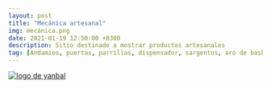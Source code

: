 ```yaml
---
layout: post
title: "Mecánica artesanal"
img: mecánica.png 
date: 2021-01-19 12:50:00 +0300
description: Sitio destinado a mostrar productos artesanales
tag: [Andamios, puertas, parrillas, dispensador, sargentos, aro de basket, Sangolquí, Valle de los Chillos, Selva Alegre]
---
```


[logo2]: https://res.cloudinary.com/dpky6fcf6/image/upload/c_scale,h_158,w_305/v1611012008/Blog-Betty/Logos/sitio_gzoygz.jpg
[mecanica]: https://jorge-onofa.github.io/karna/ "clic para visitar MECÁNICA"
[![logo de yanbal][logo2]][mecanica]
